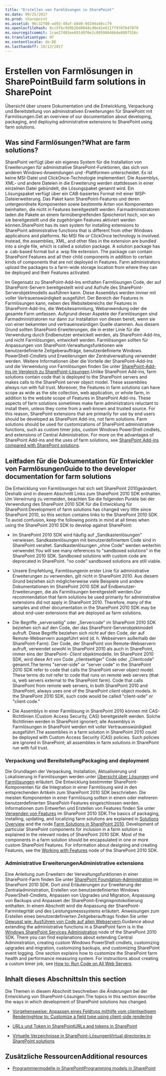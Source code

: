 ```yaml
---
title: "Erstellen von Farmlösungen in SharePoint"
ms.date: 09/25/2017
ms.prod: sharepoint
ms.assetid: 96c32f08-ad93-49af-b8d0-9d194a48cc79
ms.openlocfilehash: 8cc5fbc9d9b26d0048cd0e42e611ff9707847079
ms.sourcegitcommit: 1cae27d85ee691d976e2c085986466de088f526c
ms.translationtype: HT
ms.contentlocale: de-DE
ms.lasthandoff: 10/13/2017
---
```

# <a name="build-farm-solutions-in-sharepoint"></a><span data-ttu-id="0a107-102">Erstellen von Farmlösungen in SharePoint</span><span class="sxs-lookup"><span data-stu-id="0a107-102">Build farm solutions in SharePoint</span></span>
<span data-ttu-id="0a107-103">Übersicht über unsere Dokumentation und die Entwicklung, Verpackung und Bereitstellung von administrativen Erweiterungen für SharePoint mit Farmlösungen.</span><span class="sxs-lookup"><span data-stu-id="0a107-103">Get an overview of our documentation about developing, packaging, and deploying administrative extensions to SharePoint using farm solutions.</span></span>
## <a name="what-are-farm-solutions"></a><span data-ttu-id="0a107-104">Was sind Farmlösungen?</span><span class="sxs-lookup"><span data-stu-id="0a107-104">What are farm solutions?</span></span>
<span data-ttu-id="0a107-105"><a name="WhatAreFarmSolutions"> </a></span><span class="sxs-lookup"><span data-stu-id="0a107-105"></span></span>

<span data-ttu-id="0a107-p101">SharePoint verfügt über ein eigenes System für die Installation von Erweiterungen für administrative SharePoint-Funktionen, das sich von anderen Windows-Anwendungen und -Plattformen unterscheidet. Es ist keine MSI-Datei und ClickOnce-Technologie implementiert. Die Assemblys, XML- und andere Dateien in die Erweiterung werden stattdessen in einer einzelnen Datei gebündelt, die Lösungspaket genannt wird. Ein Lösungspaket verfügt über ein CAB-basiertes Format mit einer WSP-Dateierweiterung. Das Paket kann SharePoint-Features und deren untergeordnete Komponenten sowie bestimmte Arten von Komponenten beinhalten, die nicht in Features bereitgestellt werden. Farmadministratoren laden die Pakete an einem farmübergreifenden Speicherort hoch, von wo sie bereitgestellt und die zugehörigen Features aktiviert werden können.</span><span class="sxs-lookup"><span data-stu-id="0a107-p101">SharePoint has its own system for installing extensions to SharePoint administrative functions that is different from other Windows applications and platforms. No MSI file or ClickOnce technology is involved. Instead, the assemblies, XML, and other files in the extension are bundled into a single file, which is called a solution package. A solution package has a .cab-based format but a .wsp file extension. The package can contain SharePoint Features and all their child components in addition to certain kinds of components that are not deployed in Features. Farm administrators upload the packages to a farm-wide storage location from where they can be deployed and their Features activated.</span></span>
  
    
    
<span data-ttu-id="0a107-p102">Im Gegensatz zu SharePoint-Add-Ins enthalten Farmlösungen Code, der auf SharePoint-Servern bereitgestellt wird und Aufrufe des SharePoint-Serverobjektmodells ausführen kann. Diese Assemblys werden immer mit voller Vertrauenswürdigkeit ausgeführt. Der Bereich der Features in Farmlösungen kann, neben des Websitebereichs der Features in SharePoint-Add-Ins, die Websitesammlung, Webanwendung oder die gesamte Farm umfassen. Aufgrund dieser Aspekte der Farmlösungen sind Farmadministratoren nur dann zur Installation von diesen bereit, wenn sie von einer bekannten und vertrauenswürdigen Quelle stammen. Aus diesem Grund sollten SharePoint-Erweiterungen, die in erster Linie für die Verwendung durch Endbenutzer entwickelt werden, als SharePoint-Add-Ins, und nicht Farmlösungen, entwickelt werden. Farmlösungen sollten für Anpassungen von SharePoint-Verwaltungsfunktionen wie benutzerdefinierte Zeitgeberaufträge, benutzerdefinierte Windows PowerShell-Cmdlets und Erweiterungen der Zentralverwaltung verwendet werden. Weitere Informationen über die Vorteile der SharePoint-Add-Ins und die Verwendung von Farmlösungen finden Sie unter  [SharePoint-Add-Ins im Vergleich zu SharePoint-Lösungen](sharepoint-add-ins-compared-with-sharepoint-solutions.md).</span><span class="sxs-lookup"><span data-stu-id="0a107-p102">Unlike SharePoint Add-ins, farm solutions contain code that is deployed to the SharePoint servers and makes calls to the SharePoint server object model. These assemblies always run with full trust. Moreover, the Features in farm solutions can have scope as wide as the site collection, web application, or whole farm, in addition to the website scope of Features in SharePoint Add-ins. These aspects of farm solutions sometimes make farm administrators reluctant to install them, unless they come from a well-known and trusted source. For this reason, SharePoint extensions that are primarily for use by end users should be developed as SharePoint Add-ins, not farm solutions. Farm solutions should be used for customizations of SharePoint administrative functions, such as custom timer jobs, custom Windows PowerShell cmdlets, and extensions of Central Administration. For more on the advantages of SharePoint Add-ins and the uses of farm solutions, see  [SharePoint Add-ins compared with SharePoint solutions](sharepoint-add-ins-compared-with-sharepoint-solutions.md).</span></span>
  
    
    

## <a name="guide-to-the-developer-documentation-for-farm-solutions"></a><span data-ttu-id="0a107-118">Leitfaden für die Dokumentation für Entwickler von Farmlösungen</span><span class="sxs-lookup"><span data-stu-id="0a107-118">Guide to the developer documentation for farm solutions</span></span>
<span data-ttu-id="0a107-119"><a name="Guide"> </a></span><span class="sxs-lookup"><span data-stu-id="0a107-119"></span></span>

<span data-ttu-id="0a107-p103">Die Entwicklung von Farmlösungen hat sich seit SharePoint 2010geändert. Deshalb sind in diesem Abschnitt Links zum SharePoint 2010 SDK enthalten. Um Verwirrung zu vermeiden, beachten Sie die folgenden Punkte bei der Verwendung des SharePoint 2010 SDK für die Entwicklung für SharePoint:</span><span class="sxs-lookup"><span data-stu-id="0a107-p103">Development of farm solutions has changed very little since SharePoint 2010, so this section contains links to the SharePoint 2010 SDK. To avoid confusion, keep the following points in mind at all times when using the SharePoint 2010 SDK to develop against SharePoint:</span></span>
  
    
    

- <span data-ttu-id="0a107-p104">Im SharePoint 2010 SDK wird häufig auf „Sandkastenlösungen" verwiesen. Sandkastenlösungen mit benutzerdefiniertem Code sind in SharePoint veraltet. Sandkastenlösungen „ohne Code" werden weiterhin verwendet.</span><span class="sxs-lookup"><span data-stu-id="0a107-p104">You will see many references to "sandboxed solutions" in the SharePoint 2010 SDK. Sandboxed solutions with custom code are deprecated in SharePoint. "no code" sandboxed solutions are still viable.</span></span>
    
  
- <span data-ttu-id="0a107-p105">Unsere Empfehlung, Farmlösungenin erster Linie für administrative Erweiterungen zu verwenden, gilt nicht in SharePoint 2010. Aus diesem Grund beziehen sich möglicherweise viele Beispiele und andere Dokumentationen im SharePoint 2010 SDK auf Endbenutzer-Erweiterungen, die als Farmlösungen bereitgestellt werden.</span><span class="sxs-lookup"><span data-stu-id="0a107-p105">Our recommendation that farm solutions be used primarily for administrative extensions did not apply in SharePoint 2010. Therefore, many of the samples and other documentation in the SharePoint 2010 SDK may be about end-user extensions that are deployed as farm solutions.</span></span>
    
  
- <span data-ttu-id="0a107-p106">Die Begriffe „serverseitig" oder „Servercode" im SharePoint 2010 SDK beziehen sich auf den Code, der das SharePoint-Serverobjektmodell aufruft. Diese Begriffe beziehen sich  *nicht*  auf den Code, der auf Remote-Webservern ausgeführt wird (d. h. Webservern außerhalb der SharePoint-Farm). Der Code, der SharePoint von Remote-Webservern aufruft, verwendet sowohl in SharePoint 2010 als auch in SharePoint, immer eins der SharePoint- *Client*  objektmodelle. Im SharePoint 2010 SDK, wird diese Art von Code „clientseitiger" Code oder „Clientcode" genannt.</span><span class="sxs-lookup"><span data-stu-id="0a107-p106">The terms "server-side" or "server code" in the SharePoint 2010 SDK refer to code that calls the SharePoint server object model. These terms do  *not*  refer to code that runs on remote web servers (that is, web servers external to the SharePoint farm). Code that calls SharePoint from remote web servers, in both SharePoint 2010 and SharePoint, always uses one of the SharePoint *client*  object models. In the SharePoint 2010 SDK, such code would be called "client-side" or "client code."</span></span>
    
  
- <span data-ttu-id="0a107-p107">Die Assemblys in einer Farmlösung in SharePoint 2010 können mit CAS-Richtlinien (Custom Access Security, CAS) bereitgestellt werden. Solche Richtlinien werden in SharePoint ignoriert; alle Assemblys in Farmlösungen in SharePoint werden mit voller Vertrauenswürdigkeit ausgeführt.</span><span class="sxs-lookup"><span data-stu-id="0a107-p107">The assemblies in a farm solution in SharePoint 2010 could be deployed with Custom Access Security (CAS) policies. Such policies are ignored in SharePoint; all assemblies in farm solutions in SharePoint run with full trust.</span></span>
    
  

### <a name="packaging-and-deployment"></a><span data-ttu-id="0a107-133">Verpackung und Bereitstellung</span><span class="sxs-lookup"><span data-stu-id="0a107-133">Packaging and deployment</span></span>

<span data-ttu-id="0a107-p108">Die Grundlagen der Verpackung, Installation, Aktualisierung und Lokalisierung in Farmlösungen werden unter  [Übersicht über Lösungen](http://msdn.microsoft.com/library/1983cab9-4b29-494a-a62a-0f8e83908744%28Office.15%29.aspx) und [Farmlösungen](http://msdn.microsoft.com/library/845f7524-b9ff-412b-aa29-3afacda91100%28Office.15%29.aspx) erläutert. Die Entwicklung bestimmter SharePoint-Komponenten für die Integration in einer Farmlösung wird in den entsprechenden Artikeln zum SharePoint 2010 SDK beschrieben. Die meisten Komponenten in einer Farmlösung sollten in einem oder mehreren benutzerdefinierten SharePoint-Features eingeschlossen werden. Informationen zum Entwerfen und Erstellen von Features finden Sie unter [Verwenden von Features](http://msdn.microsoft.com/library/ce5f5ce5-1429-439e-9261-2c4ba9788cc1%28Office.15%29.aspx) im SharePoint 2010 SDK.</span><span class="sxs-lookup"><span data-stu-id="0a107-p108">The basics of packaging, installing, updating, and localizing farm solutions are explained in  [Solutions Overview](http://msdn.microsoft.com/library/1983cab9-4b29-494a-a62a-0f8e83908744%28Office.15%29.aspx) and the node [Farm Solutions in SharePoint 2010](http://msdn.microsoft.com/library/845f7524-b9ff-412b-aa29-3afacda91100%28Office.15%29.aspx). Development of particular SharePoint components for inclusion in a farm solution is explained in the relevant nodes of SharePoint 2010 SDK. Most of the components in a farm solution should be encapsulated in one or more custom SharePoint Features. For information about designing and creating Features, see the  [Working with Features](http://msdn.microsoft.com/library/ce5f5ce5-1429-439e-9261-2c4ba9788cc1%28Office.15%29.aspx) node of the SharePoint 2010 SDK.</span></span>
  
    
    

### <a name="administrative-extensions"></a><span data-ttu-id="0a107-138">Administrative Erweiterungen</span><span class="sxs-lookup"><span data-stu-id="0a107-138">Administrative extensions</span></span>

<span data-ttu-id="0a107-p109">Eine Anleitung zum Erweitern der Verwaltungsfunktionen in einer SharePoint-Farm finden Sie unter  [SharePoint Foundation-Administration](http://msdn.microsoft.com/library/cdcc1b8a-4144-446f-b471-03d4a754a8ab%28Office.15%29.aspx) im SharePoint 2010 SDK. Dort sind Erläuterungen zur Erweiterung der Zentraladministration, Erstellen von benutzerdefinierten Windows PowerShell-Cmdlets, Anpassen von Upgrades und Migration, Anpassung von Backups und Anpassen der SharePoint-Ereignisprotokollierung enthalten. In einem Abschnitt wird die Anpassung der SharePoint-Farmintegrität und des Leistungsmesssystems erläutert. Anweisungen zum Erstellen eines benutzerdefinierten Zeitgeberauftrags finden Sie unter [Gewusst wie: Ausführen von Code auf allen Webservern](http://msdn.microsoft.com/library/1bbb11b4-a342-4bed-9e7a-b8b13edd0ccc%28Office.15%29.aspx).</span><span class="sxs-lookup"><span data-stu-id="0a107-p109">Guidance about extending the administrative functions in a SharePoint farm is in the  [Windows SharePoint Services Administration](http://msdn.microsoft.com/library/cdcc1b8a-4144-446f-b471-03d4a754a8ab%28Office.15%29.aspx) node of the SharePoint 2010 SDK. There you can find explanations about extending Central Administration, creating custom Windows PowerShell cmdlets, customizing upgrades and migration, customizing backups, and customizing SharePoint event logging. One section explains how to customize the SharePoint farm health and performance measuring system. For instructions about creating a custom timer job, see [How to: Run Code on All Web Servers](http://msdn.microsoft.com/library/1bbb11b4-a342-4bed-9e7a-b8b13edd0ccc%28Office.15%29.aspx).</span></span>
  
    
    

## <a name="in-this-section"></a><span data-ttu-id="0a107-143">Inhalt dieses Abschnitts</span><span class="sxs-lookup"><span data-stu-id="0a107-143">In this section</span></span>
<span data-ttu-id="0a107-144"><a name="Guide"> </a></span><span class="sxs-lookup"><span data-stu-id="0a107-144"></span></span>

<span data-ttu-id="0a107-145">Die Themen in diesem Abschnitt beschreiben die  *Änderungen*  bei der Entwicklung von SharePoint-Lösungen.</span><span class="sxs-lookup"><span data-stu-id="0a107-145">The topics in this section describe the ways in which development of SharePoint solutions  *has*  changed.</span></span>
  
    
    

-  [<span data-ttu-id="0a107-146">Vorgehensweise: Anpassen eines Feldtyps mithilfe vom clientseitigem Rendering</span><span class="sxs-lookup"><span data-stu-id="0a107-146">How to: Customize a field type using client-side rendering</span></span>](how-to-customize-a-field-type-using-client-side-rendering.md)
    
  
-  [<span data-ttu-id="0a107-147">URLs und Token in SharePoint</span><span class="sxs-lookup"><span data-stu-id="0a107-147">URLs and tokens in SharePoint</span></span>](urls-and-tokens-in-sharepoint.md)
    
  
-  [<span data-ttu-id="0a107-148">Virtuelle Verzeichnisse in SharePoint-Lösungen</span><span class="sxs-lookup"><span data-stu-id="0a107-148">Virtual directories in SharePoint solutions</span></span>](virtual-directories-in-sharepoint-solutions.md)
    
  

## <a name="additional-resources"></a><span data-ttu-id="0a107-149">Zusätzliche Ressourcen</span><span class="sxs-lookup"><span data-stu-id="0a107-149">Additional resources</span></span>
<span data-ttu-id="0a107-150"><a name="SP15buildfarm_addlresources"> </a></span><span class="sxs-lookup"><span data-stu-id="0a107-150"></span></span>


-  [<span data-ttu-id="0a107-151">Programmiermodelle in SharePoint</span><span class="sxs-lookup"><span data-stu-id="0a107-151">Programming models in SharePoint</span></span>](programming-models-in-sharepoint.md)
    
  

